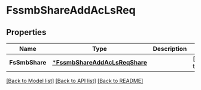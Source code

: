 # FssmbShareAddAcLsReq

## Properties
Name | Type | Description | Notes
------------ | ------------- | ------------- | -------------
**FsSmbShare** | [***FssmbShareAddAcLsReqShare**](FSSMBShareAddACLsReq_Share.md) |  | [default to null]

[[Back to Model list]](../README.md#documentation-for-models) [[Back to API list]](../README.md#documentation-for-api-endpoints) [[Back to README]](../README.md)


